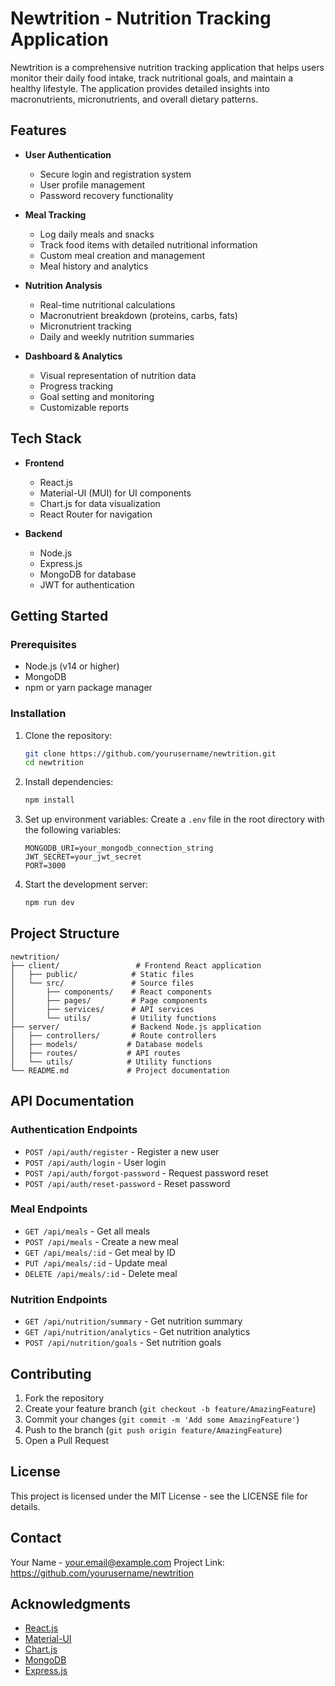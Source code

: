 # Newtrition - Nutrition Tracking Application

Newtrition is a comprehensive nutrition tracking application that helps users monitor their daily food intake, track nutritional goals, and maintain a healthy lifestyle. The application provides detailed insights into macronutrients, micronutrients, and overall dietary patterns.

## Features

- **User Authentication**
  - Secure login and registration system
  - User profile management
  - Password recovery functionality

- **Meal Tracking**
  - Log daily meals and snacks
  - Track food items with detailed nutritional information
  - Custom meal creation and management
  - Meal history and analytics

- **Nutrition Analysis**
  - Real-time nutritional calculations
  - Macronutrient breakdown (proteins, carbs, fats)
  - Micronutrient tracking
  - Daily and weekly nutrition summaries

- **Dashboard & Analytics**
  - Visual representation of nutrition data
  - Progress tracking
  - Goal setting and monitoring
  - Customizable reports

## Tech Stack

- **Frontend**
  - React.js
  - Material-UI (MUI) for UI components
  - Chart.js for data visualization
  - React Router for navigation

- **Backend**
  - Node.js
  - Express.js
  - MongoDB for database
  - JWT for authentication

## Getting Started

### Prerequisites

- Node.js (v14 or higher)
- MongoDB
- npm or yarn package manager

### Installation

1. Clone the repository:
   ```bash
   git clone https://github.com/yourusername/newtrition.git
   cd newtrition
   ```

2. Install dependencies:
   ```bash
   npm install
   ```

3. Set up environment variables:
   Create a `.env` file in the root directory with the following variables:
   ```
   MONGODB_URI=your_mongodb_connection_string
   JWT_SECRET=your_jwt_secret
   PORT=3000
   ```

4. Start the development server:
   ```bash
   npm run dev
   ```

## Project Structure

```
newtrition/
├── client/                 # Frontend React application
│   ├── public/            # Static files
│   └── src/               # Source files
│       ├── components/    # React components
│       ├── pages/         # Page components
│       ├── services/      # API services
│       └── utils/         # Utility functions
├── server/                # Backend Node.js application
│   ├── controllers/       # Route controllers
│   ├── models/           # Database models
│   ├── routes/           # API routes
│   └── utils/            # Utility functions
└── README.md             # Project documentation
```

## API Documentation

### Authentication Endpoints

- `POST /api/auth/register` - Register a new user
- `POST /api/auth/login` - User login
- `POST /api/auth/forgot-password` - Request password reset
- `POST /api/auth/reset-password` - Reset password

### Meal Endpoints

- `GET /api/meals` - Get all meals
- `POST /api/meals` - Create a new meal
- `GET /api/meals/:id` - Get meal by ID
- `PUT /api/meals/:id` - Update meal
- `DELETE /api/meals/:id` - Delete meal

### Nutrition Endpoints

- `GET /api/nutrition/summary` - Get nutrition summary
- `GET /api/nutrition/analytics` - Get nutrition analytics
- `POST /api/nutrition/goals` - Set nutrition goals

## Contributing

1. Fork the repository
2. Create your feature branch (`git checkout -b feature/AmazingFeature`)
3. Commit your changes (`git commit -m 'Add some AmazingFeature'`)
4. Push to the branch (`git push origin feature/AmazingFeature`)
5. Open a Pull Request

## License

This project is licensed under the MIT License - see the LICENSE file for details.

## Contact

Your Name - your.email@example.com
Project Link: https://github.com/yourusername/newtrition

## Acknowledgments

- [React.js](https://reactjs.org/)
- [Material-UI](https://mui.com/)
- [Chart.js](https://www.chartjs.org/)
- [MongoDB](https://www.mongodb.com/)
- [Express.js](https://expressjs.com/)
